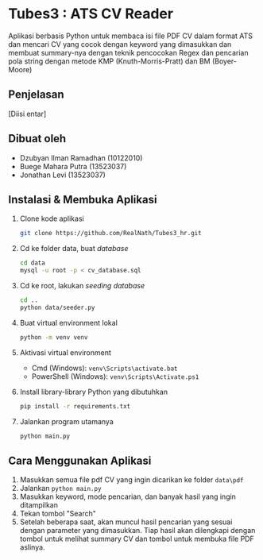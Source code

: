 # Tubes3 : ATS CV Reader

Aplikasi berbasis Python untuk membaca isi file PDF CV dalam format ATS dan mencari CV yang cocok dengan keyword yang dimasukkan dan membuat summary-nya dengan teknik pencocokan Regex dan pencarian pola string dengan metode KMP (Knuth-Morris-Pratt) dan BM (Boyer-Moore)

## Penjelasan

[Diisi entar]

## Dibuat oleh

* Dzubyan Ilman Ramadhan (10122010)
* Buege Mahara Putra (13523037)
* Jonathan Levi (13523037)

## Instalasi & Membuka Aplikasi

1. Clone kode aplikasi

   ```bash
   git clone https://github.com/RealNath/Tubes3_hr.git
   ```

2. Cd ke folder data, buat *database*

   ```bash
   cd data
   mysql -u root -p < cv_database.sql
   ```

3. Cd ke root, lakukan *seeding* *database*

   ```bash
   cd ..
   python data/seeder.py
   ```

4. Buat virtual environment lokal

   ```bash
   python -m venv venv
   ```

5. Aktivasi virtual environment
   * Cmd (Windows): `venv\Scripts\activate.bat`
   * PowerShell (Windows): `venv\Scripts\Activate.ps1`
6. Install library-library Python yang dibutuhkan

   ```bash
   pip install -r requirements.txt
   ```

7. Jalankan program utamanya

   ```bash
   python main.py
   ```

## Cara Menggunakan Aplikasi

1. Masukkan semua file pdf CV yang ingin dicarikan ke folder `data\pdf`
2. Jalankan `python main.py`
3. Masukkan keyword, mode pencarian, dan banyak hasil yang ingin ditampilkan
4. Tekan tombol "Search"
5. Setelah beberapa saat, akan muncul hasil pencarian yang sesuai dengan parameter yang dimasukkan. Tiap hasil akan dilengkapi dengan tombol untuk melihat summary CV dan tombol untuk membuka file PDF aslinya.
